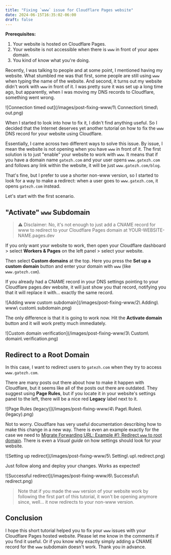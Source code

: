 ```yaml
---
title: "Fixing `www` issue for Cloudflare Pages website"
date: 2024-06-15T16:35:02-06:00
draft: false
---
```


**Prerequisites:**

1. Your website is hosted on Cloudflare Pages.
2. Your website is not accessible when there is `www` in front of your apex domain.
3. You kind of know what you're doing.

Recently, I was talking to people and at some point, I mentioned having my website. What stumbled me was that first, some people are still using `www` when typing the name of the website. And second, it turns out my website didn't work with `www` in front of it. I was pretty sure it was set up a long time ago, but apparently, when I was moving my DNS records to Cloudflare, something went wrong.

![Connection timed out](/images/post-fixing-www/1\ Connection\ timed\ out.png)

When I started to look into how to fix it, I didn't find anything useful. So I decided that the Internet deserves yet another tutorial on how to fix the `www` DNS record for your website using Cloudflare.

Essentially, I came across two different ways to solve this issue. By issue, I mean the website is not opening when you have `www` in front of it. The first solution is to just "enable" your website to work with `www`. It means that if you have a domain name `gatezh.com` and your user opens `www.gatezh.com` and follows any link within the website, it will be just `www.gatezh.com/blog`.

That's fine, but I prefer to use a shorter non-www version, so I started to look for a way to make a redirect: when a user goes to `www.gatezh.com`, it opens `gatezh.com` instead.

Let's start with the first scenario.

## "Activate" `www` Subdomain

> ⚠️ Disclaimer: No, it's not enough to just add a CNAME record for www to redirect to your Cloudflare Pages domain at YOUR-WEBSITE-NAME.pages.dev

If you only want your website to work, then open your Cloudflare dashboard > select **Workers & Pages** on the left panel > select your website.

Then select **Custom domains** at the top. Here you press the **Set up a custom domain** button and enter your domain with `www` (like `www.gatezh.com`).

If you already had a CNAME record in your DNS settings pointing to your Cloudflare pages.dev website, it will just show you that record, notifying you that it will replace it with... exactly the same record.

![Adding www custom subdomain](/images/post-fixing-www/2\ Adding\ www\ custom\ subdomain.png)

The only difference is that it is going to work now. Hit the **Activate domain** button and it will work pretty much immediately.

![Custom domain verification](/images/post-fixing-www/3\ Custom\ domain\ verification.png)

## Redirect to a Root Domain

In this case, I want to redirect users to `gatezh.com` when they try to access `www.gatezh.com`.

There are many posts out there about how to make it happen with Cloudflare, but it seems like all of the posts out there are outdated. They suggest using **Page Rules**, but if you locate it in your website's settings panel to the left, there will be a nice red **Legacy** label next to it.

![Page Rules (legacy)](/images/post-fixing-www/4\ Page\ Rules\ (legacy).png)

Not to worry. Cloudflare has very useful documentation describing how to make this change in a new way. There is even an example exactly for the case we need to [Migrate Forwarding URL: Example #1: Redirect `www` to root domain](https://developers.cloudflare.com/rules/reference/page-rules-migration/#migrate-forwarding-url). There is even a _Visual guide_ on how settings should look for your website.

![Setting up redirect](/images/post-fixing-www/5\ Setting\ up\ redirect.png)

Just follow along and deploy your changes. Works as expected!

![Successful redirect](/images/post-fixing-www/6\ Successful\ redirect.png)

> Note that if you made the `www` version of your website work by following the first part of this tutorial, it won't be opening anymore since, well... it now redirects to your non-www version.

## Conclusion

I hope this short tutorial helped you to fix your `www` issues with your Cloudflare Pages hosted website. Please let me know in the comments if you find it useful. Or if you know why exactly simply adding a CNAME record for the `www` subdomain doesn't work. Thank you in advance.
